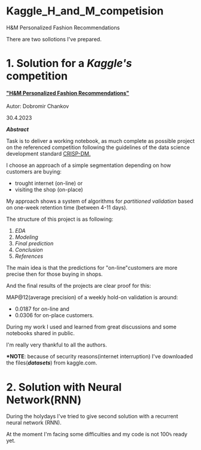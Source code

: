 # Kaggle_H_and_M_competision
H&amp;M Personalized Fashion Recommendations

There are two sollotions I've prepared.

# 1. Solution for a *Kaggle's* competition

#### ["H&M Personalized Fashion Recommendations"]('https://www.kaggle.com/competitions/h-and-m-personalized-fashion-recommendations')

Autor: Dobromir Chankov

30.4.2023

_**Abstract**_

Task is to deliver a working notebook, as much complete as possible project on the referenced competition following the guidelines of the data science development standard [CRISP-DM.]('https://en.wikipedia.org/wiki/Cross-industry_standard_process_for_data_mining')



I choose an approach of a simple segmentation depending on how customers are buying:

 - trought internet (on-line) or
 - visiting the shop (on-place)

My approach shows a system of algorithms for *partitioned validation* based on one-week retention time (between 4-11 days).

The structure of this project is as following:

1. *EDA*
2. *Modeling*
3. *Final prediction*
4. *Conclusion*
5. *References*

The main idea is that the predictions for "on-line"customers are more precise then for those buying in shops.

And the final results of the projects are clear proof for this:

MAP@12(average precision) of a weekly hold-on validation is around:
 + 0.0187 for on-line and 
 + 0.0306 for on-place customers.

During my work I used and learned from great discussions and some notebooks shared in public.

I'm really very thankful to all the authors.

__*NOTE__: because of security reasons(internet interruption) I've downloaded the files(**_datasets_**) from kaggle.com.

# 2. Solution with Neural Network(RNN)

During the holydays I've tried to give second solution with a recurrent neural network (RNN).

At the moment I'm facing some difficulties and my code is not $100$`%` ready yet.
